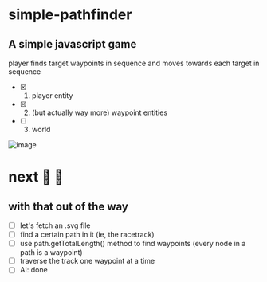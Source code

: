 # simple-pathfinder
## A simple javascript game 
player finds target waypoints in sequence and moves towards each target in sequence 

- [x] 1. player entity
- [x] 2. (but actually way more) waypoint entities
- [ ] 3. world

![image](https://github.com/ikbensiep/simple-pathfinder/assets/5741190/56c1aa10-5253-4dd0-917e-bcca124001d8)

# next 👞 👞

## with that out of the way 
- [ ] let's fetch an .svg file
- [ ] find a certain path in it (ie, the racetrack)
- [ ] use path.getTotalLength() method to find waypoints (every node in a path is a waypoint)
- [ ] traverse the track one waypoint at a time
- [ ] AI: done
